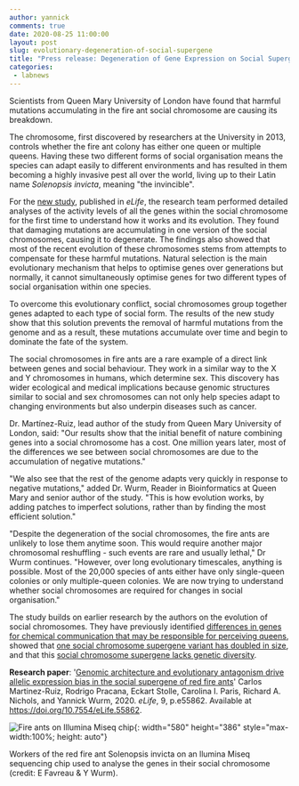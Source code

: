 ```yaml
---
author: yannick
comments: true
date: 2020-08-25 11:00:00
layout: post
slug: evolutionary-degeneration-of-social-supergene
title: "Press release: Degeneration of Gene Expression on Social Supergene"
categories:
 - labnews
---
```


Scientists from Queen Mary University of London have found that harmful mutations accumulating in the fire ant social chromosome are causing its breakdown.

The chromosome, first discovered by researchers at the University in 2013, controls whether the fire ant colony has either one queen or multiple queens. Having these two different forms of social organisation means the species can adapt easily to different environments and has resulted in them becoming a highly invasive pest all over the world, living up to their Latin name <em>Solenopsis invicta</em>, meaning "the invincible". 

For the <a href="https://doi.org/10.7554/eLife.55862">new study</a>, published in <em>eLife</em>, the research team performed detailed analyses of the activity levels of all the genes within the social chromosome for the first time to understand how it works and its evolution. They found that damaging mutations are accumulating in one version of the social chromosomes, causing it to degenerate. The findings also showed that most of the recent evolution of these chromosomes stems from attempts to compensate for these harmful mutations.
Natural selection is the main evolutionary mechanism that helps to optimise genes over generations but normally, it cannot simultaneously optimise genes for two different types of social organisation within one species. 

To overcome this evolutionary conflict, social chromosomes group together genes adapted to each type of social form. The results of the new study show that this solution prevents the removal of harmful mutations from the genome and as a result, these mutations accumulate over time and begin to dominate the fate of the system.

The social chromosomes in fire ants are a rare example of a direct link between genes and social behaviour. They work in a similar way to the X and Y chromosomes in humans, which determine sex.
This discovery has wider ecological and medical implications because genomic structures similar to social and sex chromosomes can not only help species adapt to changing environments but also underpin diseases such as cancer.

Dr. Mart&#237;nez-Ruiz, lead author of the study from Queen Mary University of London, said: "Our results show that the initial benefit of nature combining genes into a social chromosome has a cost. One million years later, most of the differences we see between social chromosomes are due to the accumulation of negative mutations."

"We also see that the rest of the genome adapts very quickly in response to negative mutations," added Dr. Wurm, Reader in Bioinformatics at Queen Mary and senior author of the study. "This is how evolution works, by adding patches to imperfect solutions, rather than by finding the most efficient solution."

"Despite the degeneration of the social chromosomes, the fire ants are unlikely to lose them anytime soon. This would require another major chromosomal reshuffling - such events are rare and usually lethal," Dr Wurm continues. "However, over long evolutionary timescales, anything is possible. Most of the 20,000 species of ants either have only single-queen colonies or only multiple-queen colonies. We are now trying to understand whether social chromosomes are required for changes in social organisation." 

The study builds on earlier research by the authors on the evolution of social chromosomes. They have previously identified [differences in genes for chemical communication that may be responsible for perceiving queens](https://doi.org/10.1002/evl3.22), showed that [one social chromosome supergene variant has doubled in size](https://doi.org/10.1093/molbev/msy236), and that this [social chromosome supergene lacks genetic diversity](https://doi.org/10.1111/mec.14054). 

**Research paper**: '[Genomic architecture and evolutionary antagonism drive allelic expression bias in the social supergene of red fire ants](https://doi.org/10.7554/eLife.55862)' Carlos Martinez-Ruiz, Rodrigo Pracana, Eckart Stolle, Carolina I. Paris, Richard A. Nichols, and Yannick Wurm, 2020. <em>eLife</em>, 9, p.e55862. Available at <a href="https://doi.org/10.7554/eLife.55862" target="_blank" rel="noopener">https://doi.org/10.7554/eLife.55862</a>.



![Fire ants on Illumina Miseq chip](/img/news/solenopsis-on-illumina-miseq.jpg#center "Fire ants on Miseq chip"){: width="580" height="386" style="max-width:100%; height: auto"}

Workers of the red fire ant Solenopsis invicta on an llumina Miseq sequencing chip used to analyse the genes in their social chromosome (credit: E Favreau & Y Wurm). 

